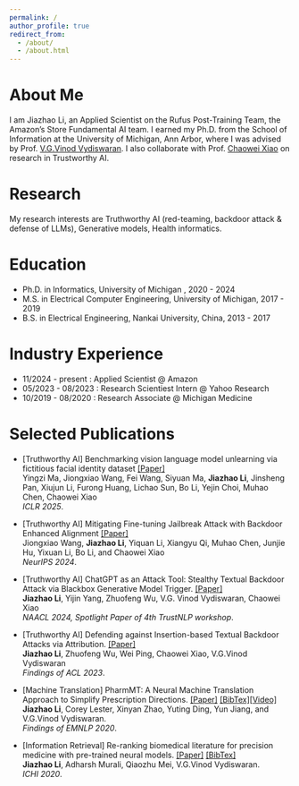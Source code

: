 ```yaml
---
permalink: /
author_profile: true
redirect_from: 
  - /about/
  - /about.html
---
```


<!-- ![ ](https://jiazhaoli.github.io/images/avatar.jpg) -->


# About Me
I am Jiazhao Li, an Applied Scientist on the Rufus Post-Training Team, the Amazon’s Store Fundamental AI team. I earned my Ph.D. from the School of Information at the University of Michigan, Ann Arbor, where I was advised by Prof. [V.G.Vinod Vydiswaran](http://www-personal.umich.edu/~vgvinodv/). I also collaborate with Prof. [Chaowei Xiao](https://xiaocw11.github.io/) on research in Trustworthy AI.


# Research
My research interests are Truthworthy AI (red-teaming, backdoor attack & defense of LLMs), Generative models, Health informatics.

# Education

* Ph.D. in Informatics, University of Michigan , 2020 - 2024 
* M.S. in Electrical Computer Engineering, University of Michigan, 2017 - 2019
* B.S. in Electrical Engineering, Nankai University, China, 2013 - 2017

# Industry Experience
* 11/2024 - present : Applied Scientist @ Amazon
* 05/2023 - 08/2023 : Research Scientiest Intern @ Yahoo Research
* 10/2019 - 08/2020 : Research Associate @ Michigan Medicine


<!-- # Teaching Experience
  Graduate Student Instructor:<br>
 * WN 2024: SI 630 Natura Language Processing Algorithms and People. <br>
 * WN 2023: LHS 712 Natural Language Processing for Health. <br> -->

<!-- # Public Service

 * <b>Reviewer or PC of conference</b>: ACL ARR, EACL 2023, EMNLP 20'21'22'23<br>
 * <b>Reviewer of Journal</b>: Frontiers in Big Data, section Cybersecurity and Privacy. <br> -->

<!-- # Awards 

 * Rackham Conference Travel Grant <br>
 * UMSI Conference Travel Grant <br> -->

# Selected Publications

* [Truthworthy AI] Benchmarking vision language model unlearning via fictitious facial identity dataset [[Paper]](https://arxiv.org/pdf/2411.03554) <br>
Yingzi Ma, Jiongxiao Wang, Fei Wang, Siyuan Ma, <b>Jiazhao Li</b>, Jinsheng Pan, Xiujun Li, Furong Huang, Lichao Sun, Bo Li, Yejin Choi, Muhao Chen, Chaowei Xiao <br>
<i>ICLR 2025</i>.<br>

* [Truthworthy AI] Mitigating Fine-tuning Jailbreak Attack with Backdoor Enhanced Alignment [[Paper]](https://arxiv.org/abs/2402.14968) <br> 
Jiongxiao Wang, <b>Jiazhao Li</b>, Yiquan Li, Xiangyu Qi, Muhao Chen, Junjie Hu, Yixuan Li, Bo Li, and Chaowei Xiao <br>
<i>NeurIPS 2024</i>.<br>


* [Truthworthy AI] ChatGPT as an Attack Tool: Stealthy Textual Backdoor Attack via Blackbox Generative Model Trigger. [[Paper]](https://aclanthology.org/2024.naacl-long.165.pdf) <br> 
<b>Jiazhao Li</b>, Yijin Yang, Zhuofeng Wu, V.G. Vinod Vydiswaran, Chaowei Xiao <br>
<i>NAACL 2024, Spotlight Paper of 4th TrustNLP workshop</i>.<br>


* [Truthworthy AI] Defending against Insertion-based Textual Backdoor Attacks via Attribution. [[Paper]](https://aclanthology.org/2023.findings-acl.561/) <br> 
<b>Jiazhao Li</b>, Zhuofeng Wu, Wei Ping, Chaowei Xiao, V.G.Vinod Vydiswaran <br>
<i>Findings of ACL 2023</i>.<br>

* [Machine Translation] PharmMT: A Neural Machine Translation Approach to Simplify Prescription Directions. [[Paper]](https://www.aclweb.org/anthology/2020.findings-emnlp.251.pdf) [[BibTex]](https://jiazhaoli.github.io/files/2020/EMNLP/PharmMT.txt)[[Video]](https://slideslive.com/38940180/pharmmt-a-neural-machine-translation-approach-to-simplify-prescription-directions?) <br> 
<b>Jiazhao Li</b>, Corey Lester, Xinyan Zhao, Yuting Ding, Yun Jiang, and V.G.Vinod Vydiswaran. <br>
<i>Findings of EMNLP 2020</i>.<br>


* [Information Retrieval] Re-ranking biomedical literature for precision medicine with pre-trained neural models. [[Paper]](https://jiazhaoli.github.io/files/2020/ICHI/ICHI2020_Re-ranking.pdf) [[BibTex]](https://jiazhaoli.github.io/files/2020/ICHI/ICHI.txt)<br>
<b>Jiazhao Li</b>, Adharsh Murali, Qiaozhu Mei, V.G.Vinod Vydiswaran. <br>
<i>ICHI 2020</i>.<br>





<!---Experience--->
